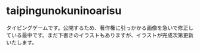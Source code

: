 # taipingunokuninoarisu
タイピングゲームです。公開するため、著作権に引っかかる画像を急いで修正している最中です。まだ下書きのイラストもありますが、イラストが完成次第更新いたします。

